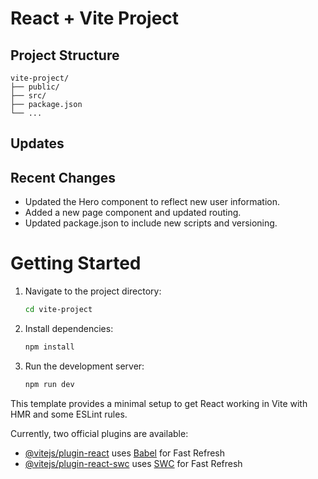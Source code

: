 # React + Vite Project

## Project Structure

```
vite-project/
├── public/
├── src/
├── package.json
└── ...
```

## Updates

## Recent Changes
- Updated the Hero component to reflect new user information.
- Added a new page component and updated routing.
- Updated package.json to include new scripts and versioning.

# Getting Started

1. Navigate to the project directory:
   ```bash
   cd vite-project
   ```

2. Install dependencies:
   ```bash
   npm install
   ```

3. Run the development server:
   ```bash
   npm run dev
   ```

This template provides a minimal setup to get React working in Vite with HMR and some ESLint rules.

Currently, two official plugins are available:

- [@vitejs/plugin-react](https://github.com/vitejs/vite-plugin-react/blob/main/packages/plugin-react/README.md) uses [Babel](https://babeljs.io/) for Fast Refresh
- [@vitejs/plugin-react-swc](https://github.com/vitejs/vite-plugin-react-swc) uses [SWC](https://swc.rs/) for Fast Refresh
